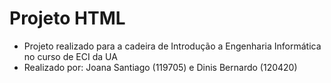 # Projeto HTML
- Projeto realizado para a cadeira de Introdução a Engenharia Informática no curso de ECI da UA
- Realizado por: Joana Santiago (119705) e Dinis Bernardo (120420)
